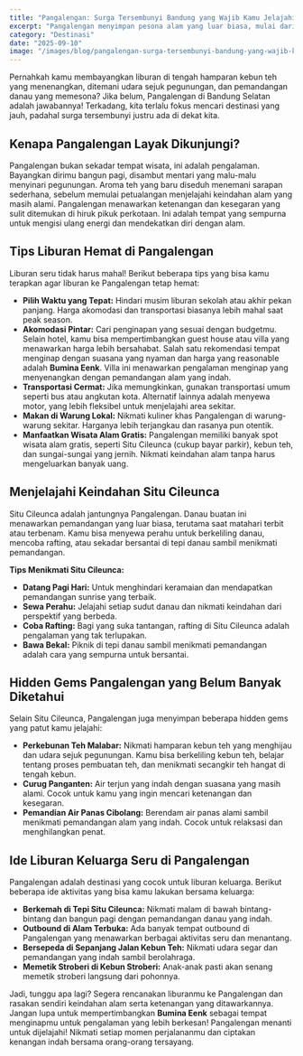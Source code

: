 ```yaml
---
title: "Pangalengan: Surga Tersembunyi Bandung yang Wajib Kamu Jelajahi!"
excerpt: "Pangalengan menyimpan pesona alam yang luar biasa, mulai dari Situ Cileunca yang memukau hingga kebun teh yang menghijau. Yuk, intip tips liburan seru dan hemat ke Pangalengan!"
category: "Destinasi"
date: "2025-09-10"
image: "/images/blog/pangalengan-surga-tersembunyi-bandung-yang-wajib-k.jpg"
---
```


Pernahkah kamu membayangkan liburan di tengah hamparan kebun teh yang menenangkan, ditemani udara sejuk pegunungan, dan pemandangan danau yang memesona? Jika belum, Pangalengan di Bandung Selatan adalah jawabannya! Terkadang, kita terlalu fokus mencari destinasi yang jauh, padahal surga tersembunyi justru ada di dekat kita.

## Kenapa Pangalengan Layak Dikunjungi?

Pangalengan bukan sekadar tempat wisata, ini adalah pengalaman. Bayangkan dirimu bangun pagi, disambut mentari yang malu-malu menyinari pegunungan. Aroma teh yang baru diseduh menemani sarapan sederhana, sebelum memulai petualangan menjelajahi keindahan alam yang masih alami. Pangalengan menawarkan ketenangan dan kesegaran yang sulit ditemukan di hiruk pikuk perkotaan. Ini adalah tempat yang sempurna untuk mengisi ulang energi dan mendekatkan diri dengan alam.

## Tips Liburan Hemat di Pangalengan

Liburan seru tidak harus mahal! Berikut beberapa tips yang bisa kamu terapkan agar liburan ke Pangalengan tetap hemat:

*   **Pilih Waktu yang Tepat:** Hindari musim liburan sekolah atau akhir pekan panjang. Harga akomodasi dan transportasi biasanya lebih mahal saat peak season.
*   **Akomodasi Pintar:** Cari penginapan yang sesuai dengan budgetmu. Selain hotel, kamu bisa mempertimbangkan guest house atau villa yang menawarkan harga lebih bersahabat. Salah satu rekomendasi tempat menginap dengan suasana yang nyaman dan harga yang reasonable adalah **Bumina Eenk**. Villa ini menawarkan pengalaman menginap yang menyenangkan dengan pemandangan alam yang indah.
*   **Transportasi Cermat:** Jika memungkinkan, gunakan transportasi umum seperti bus atau angkutan kota. Alternatif lainnya adalah menyewa motor, yang lebih fleksibel untuk menjelajahi area sekitar.
*   **Makan di Warung Lokal:** Nikmati kuliner khas Pangalengan di warung-warung sekitar. Harganya lebih terjangkau dan rasanya pun otentik.
*   **Manfaatkan Wisata Alam Gratis:** Pangalengan memiliki banyak spot wisata alam gratis, seperti Situ Cileunca (cukup bayar parkir), kebun teh, dan sungai-sungai yang jernih. Nikmati keindahan alam tanpa harus mengeluarkan banyak uang.

## Menjelajahi Keindahan Situ Cileunca

Situ Cileunca adalah jantungnya Pangalengan. Danau buatan ini menawarkan pemandangan yang luar biasa, terutama saat matahari terbit atau terbenam. Kamu bisa menyewa perahu untuk berkeliling danau, mencoba rafting, atau sekadar bersantai di tepi danau sambil menikmati pemandangan.

**Tips Menikmati Situ Cileunca:**

*   **Datang Pagi Hari:** Untuk menghindari keramaian dan mendapatkan pemandangan sunrise yang terbaik.
*   **Sewa Perahu:** Jelajahi setiap sudut danau dan nikmati keindahan dari perspektif yang berbeda.
*   **Coba Rafting:** Bagi yang suka tantangan, rafting di Situ Cileunca adalah pengalaman yang tak terlupakan.
*   **Bawa Bekal:** Piknik di tepi danau sambil menikmati pemandangan adalah cara yang sempurna untuk bersantai.

## Hidden Gems Pangalengan yang Belum Banyak Diketahui

Selain Situ Cileunca, Pangalengan juga menyimpan beberapa hidden gems yang patut kamu jelajahi:

*   **Perkebunan Teh Malabar:** Nikmati hamparan kebun teh yang menghijau dan udara sejuk pegunungan. Kamu bisa berkeliling kebun teh, belajar tentang proses pembuatan teh, dan menikmati secangkir teh hangat di tengah kebun.
*   **Curug Panganten:** Air terjun yang indah dengan suasana yang masih alami. Cocok untuk kamu yang ingin mencari ketenangan dan kesegaran.
*   **Pemandian Air Panas Cibolang:** Berendam air panas alami sambil menikmati pemandangan alam yang indah. Cocok untuk relaksasi dan menghilangkan penat.

## Ide Liburan Keluarga Seru di Pangalengan

Pangalengan adalah destinasi yang cocok untuk liburan keluarga. Berikut beberapa ide aktivitas yang bisa kamu lakukan bersama keluarga:

*   **Berkemah di Tepi Situ Cileunca:** Nikmati malam di bawah bintang-bintang dan bangun pagi dengan pemandangan danau yang indah.
*   **Outbound di Alam Terbuka:** Ada banyak tempat outbound di Pangalengan yang menawarkan berbagai aktivitas seru dan menantang.
*   **Bersepeda di Sepanjang Jalan Kebun Teh:** Nikmati udara segar dan pemandangan yang indah sambil berolahraga.
*   **Memetik Stroberi di Kebun Stroberi:** Anak-anak pasti akan senang memetik stroberi langsung dari pohonnya.

Jadi, tunggu apa lagi? Segera rencanakan liburanmu ke Pangalengan dan rasakan sendiri keindahan alam serta ketenangan yang ditawarkannya. Jangan lupa untuk mempertimbangkan **Bumina Eenk** sebagai tempat menginapmu untuk pengalaman yang lebih berkesan! Pangalengan menanti untuk dijelajahi! Nikmati setiap momen perjalananmu dan ciptakan kenangan indah bersama orang-orang tersayang.